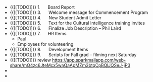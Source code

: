 - {{[[TODO]]}} 1.      Board Report
- {{[[TODO]]}} 3.      Welcome message for Commencement Program
- {{[[TODO]]}} 4.      New Student Admit Letter
- {{[[TODO]]}} 5.      Text for the Cultural Intelligence training invites
- {{[[TODO]]}} 6.      Finalize Job Description – Phil Laird
- {{[[TODO]]}} 7.      HR Items
    - Paul
    - Employees for volunteering
- {{[[TODO]]}} 8.      Development Items
- {{[[TODO]]}} 9.      Scripts for Fall grad – filming next Saturday
- {{[[TODO]]}} review https://app.sparkmailapp.com/web-share/mQ4zc6JteMcx5waQaApMZm3btqCpBQlJQSeJ-jP3
- 
- 
